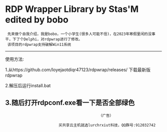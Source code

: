 # RDP Wrapper Library by Stas'M edited by bobo
     先来做个自我介绍，我是bobo，一个小学生(很多人可能不信)，在2023年寒假里闲的没事干，下了个Delphi，对rdpwrap进行了修改。
     该项目的rdpwrap支持破解Win11系统
-------------------------------------------------------------------------------------------------------------
使用方法:

1.从https://github.com/loyejaotdiqr47123/rdpwrap/releases/ 下载最新版rdpwrap


2.解压后运行install.bat


3.随后打开rdpconf.exe看一下是否全部绿色
 -------------------------------------------------------------------------------------------------------------
                                              （广告）
                                              
                            买共享云主机就选lurchrxiut科技，QQ群号:912032742
